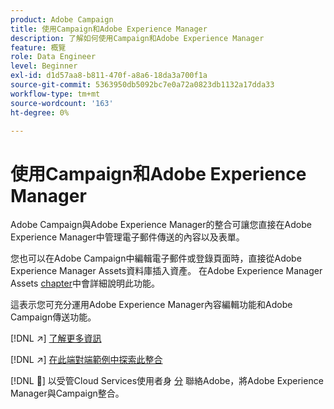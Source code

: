 ```yaml
---
product: Adobe Campaign
title: 使用Campaign和Adobe Experience Manager
description: 了解如何使用Campaign和Adobe Experience Manager
feature: 概覽
role: Data Engineer
level: Beginner
exl-id: d1d57aa8-b811-470f-a8a6-18da3a700f1a
source-git-commit: 5363950db5092bc7e0a72a0823db1132a17dda33
workflow-type: tm+mt
source-wordcount: '163'
ht-degree: 0%

---
```


# 使用Campaign和Adobe Experience Manager

Adobe Campaign與Adobe Experience Manager的整合可讓您直接在Adobe Experience Manager中管理電子郵件傳送的內容以及表單。

您也可以在Adobe Campaign中編輯電子郵件或登錄頁面時，直接從Adobe Experience Manager Assets資料庫插入資產。 在Adobe Experience Manager Assets [chapter](https://experienceleague.adobe.com/docs/experience-manager-cloud-service/assets/overview.html)中會詳細說明此功能。

這表示您可充分運用Adobe Experience Manager內容編輯功能和Adobe Campaign傳送功能。

[!DNL :arrow_upper_right:] [了解更多資訊](https://experienceleague.adobe.com/docs/experience-manager-65/administering/integration/campaignonpremise.html?lang=en#aem-and-adobe-campaign-integration-workflow)

[!DNL :arrow_upper_right:] [在此端對端範例中探索此整合](https://experienceleague.adobe.com/docs/campaign-classic/using/integrating-with-adobe-experience-cloud/adobe-experience-manager/creating-an-experience-manager-newsletter.html?lang=en#integrating-with-adobe-experience-cloud)

[!DNL :speech_balloon:] 以受管Cloud Services使用者身 [分](../start/campaign-faq.md#support) 聯絡Adobe，將Adobe Experience Manager與Campaign整合。

